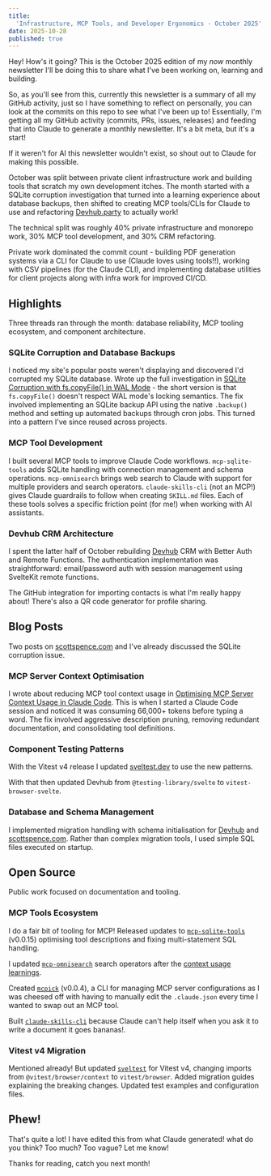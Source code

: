 ```yaml
---
title:
  'Infrastructure, MCP Tools, and Developer Ergonomics - October 2025'
date: 2025-10-28
published: true
---
```


Hey! How's it going? This is the October 2025 edition of my _now_
monthly newsletter I'll be doing this to share what I've been working
on, learning and building.

So, as you'll see from this, currently this newsletter is a summary of
all my GitHub activity, just so I have something to reflect on
personally, you can look at the commits on this repo to see what I've
been up to! Essentially, I'm getting all my GitHub activity (commits,
PRs, issues, releases) and feeding that into Claude to generate a
monthly newsletter. It's a bit meta, but it's a start!

If it weren't for AI this newsletter wouldn't exist, so shout out to
Claude for making this possible.

October was split between private client infrastructure work and
building tools that scratch my own development itches. The month
started with a SQLite corruption investigation that turned into a
learning experience about database backups, then shifted to creating
MCP tools/CLIs for Claude to use and refactoring
[Devhub.party](https://devhub.party) to actually work!

The technical split was roughly 40% private infrastructure and
monorepo work, 30% MCP tool development, and 30% CRM refactoring.

Private work dominated the commit count - building PDF generation
systems via a CLI for Claude to use (Claude loves using tools!!),
working with CSV pipelines (for the Claude CLI), and implementing
database utilities for client projects along with infra work for
improved CI/CD.

## Highlights

Three threads ran through the month: database reliability, MCP tooling
ecosystem, and component architecture.

### SQLite Corruption and Database Backups

I noticed my site's popular posts weren't displaying and discovered
I'd corrupted my SQLite database. Wrote up the full investigation in
[SQLite Corruption with fs.copyFile() in WAL Mode](https://scottspence.com/posts/sqlite-corruption-fs-copyfile-issue) -
the short version is that `fs.copyFile()` doesn't respect WAL mode's
locking semantics. The fix involved implementing an SQLite backup API
using the native `.backup()` method and setting up automated backups
through cron jobs. This turned into a pattern I've since reused across
projects.

### MCP Tool Development

I built several MCP tools to improve Claude Code workflows.
`mcp-sqlite-tools` adds SQLite handling with connection management and
schema operations. `mcp-omnisearch` brings web search to Claude with
support for multiple providers and search operators.
`claude-skills-cli` (not an MCP!) gives Claude guardrails to follow
when creating `SKILL.md` files. Each of these tools solves a specific
friction point (for me!) when working with AI assistants.

### Devhub CRM Architecture

I spent the latter half of October rebuilding
[Devhub](https://devhub.party) CRM with Better Auth and Remote
Functions. The authentication implementation was straightforward:
email/password auth with session management using SvelteKit remote
functions.

The GitHub integration for importing contacts is what I'm really happy
about! There's also a QR code generator for profile sharing.

## Blog Posts

Two posts on [scottspence.com](https://scottspence.com) and I've
already discussed the SQLite corruption issue.

### MCP Server Context Optimisation

I wrote about reducing MCP tool context usage in
[Optimising MCP Server Context Usage in Claude Code](https://scottspence.com/posts/optimising-mcp-server-context-usage-in-claude-code).
This is when I started a Claude Code session and noticed it was
consuming 66,000+ tokens before typing a word. The fix involved
aggressive description pruning, removing redundant documentation, and
consolidating tool definitions.

### Component Testing Patterns

With the Vitest v4 release I updated
[sveltest.dev](https://sveltest.dev) to use the new patterns.

With that then updated Devhub from `@testing-library/svelte` to
`vitest-browser-svelte`.

### Database and Schema Management

I implemented migration handling with schema initialisation for
[Devhub](https://devhub.party) and
[scottspence.com](https://scottspence.com). Rather than complex
migration tools, I used simple SQL files executed on startup.

## Open Source

Public work focused on documentation and tooling.

### MCP Tools Ecosystem

I do a fair bit of tooling for MCP! Released updates to
[`mcp-sqlite-tools`](https://github.com/spences10/mcp-sqlite-tools)
(v0.0.15) optimising tool descriptions and fixing multi-statement SQL
handling.

I updated
[`mcp-omnisearch`](https://github.com/spences10/mcp-omnisearch) search
operators after the
[context usage learnings](https://scottspence.com/posts/optimising-mcp-server-context-usage-in-claude-code).

Created [`mcpick`](https://github.com/spences10/mcpick) (v0.0.4), a
CLI for managing MCP server configurations as I was cheesed off with
having to manually edit the `.claude.json` every time I wanted to swap
out an MCP tool.

Built
[`claude-skills-cli`](https://github.com/spences10/claude-skills-cli)
because Claude can't help itself when you ask it to write a document
it goes bananas!.

### Vitest v4 Migration

Mentioned already! But updated [`sveltest`](https://sveltest.dev) for
Vitest v4, changing imports from `@vitest/browser/context` to
`vitest/browser`. Added migration guides explaining the breaking
changes. Updated test examples and configuration files.

## Phew!

That's quite a lot! I have edited this from what Claude generated!
what do you think? Too much? Too vague? Let me know!

Thanks for reading, catch you next month!
